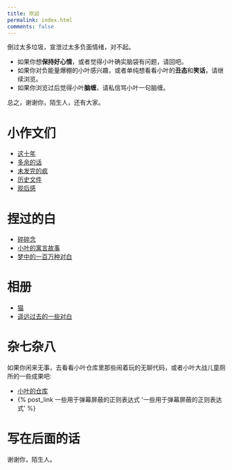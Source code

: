 ```yaml
---
title: 欢迎
permalink: index.html
comments: false
---
```


倒过太多垃圾，宣泄过太多负面情绪，对不起。

- 如果你想**保持好心情**，或者觉得小叶确实脑袋有问题，请回吧。
- 如果你对负能量爆棚的小叶感兴趣，或者单纯想看看小叶的**丑态**和**笑话**，请继续浏览。
- 如果你浏览过后觉得小叶**脑缠**，请私信骂小叶一句脑缠。

总之，谢谢你，陌生人，还有大家。

# 小作文们

- [这十年](/这十年/)
- [多余的话](/多余的话/)
- [未发完的疯](/未发完的疯/)
- [历史文件](/历史文件/)
- [观后感](/categories/观后感/)

# 捏过的白

- [碎碎念](/碎碎念/)
- [小叶的寓言故事](/小叶的寓言故事/)
- [梦中的一百万种对白](/梦中的一百万种对白/)

# 相册

- [猫](/albums/)
- [遥远过去的一些对白](/albums/)

# 杂七杂八

如果你闲来无事，去看看小叶仓库里那些闹着玩的无聊代码，或者小叶大战儿童厕所的一些成果吧:

- [小叶的仓库](https://github.com/Lingxuan-Ye?tab=repositories)
- {% post_link 一些用于弹幕屏蔽的正则表达式 '一些用于弹幕屏蔽的正则表达式' %}

# 写在后面的话

谢谢你，陌生人。
